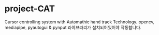 # project-CAT
Cursor controlling system with
Automathic hand track Technology.
opencv, mediapipe, pyautogui & pynput 라이브러리가 설치되어있어야 작동합니다.
